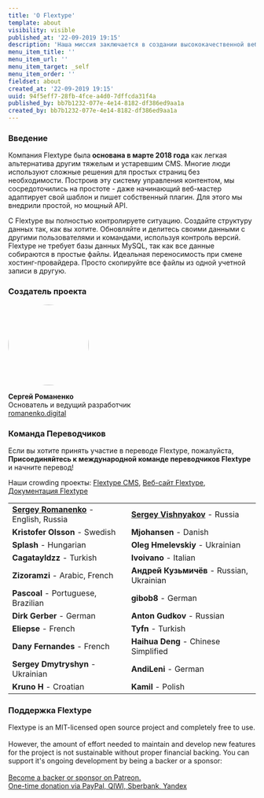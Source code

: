```yaml
---
title: 'О Flextype'
template: about
visibility: visible
published_at: '22-09-2019 19:15'
description: 'Наша миссия заключается в создании высококачественной веб-платформы для быстрого, гибкого и удобного управления веб-сайтами с помощью Flextype!'
menu_item_title: ''
menu_item_url: ''
menu_item_target: _self
menu_item_order: ''
fieldset: about
created_at: '22-09-2019 19:15'
uuid: 94f5eff7-28fb-4fce-a4d0-7dffcda31f4a
published_by: bb7b1232-077e-4e14-8182-df386ed9aa1a
created_by: bb7b1232-077e-4e14-8182-df386ed9aa1a
---
```


<h3 class="h3">Введение</h3>

<p>
Компания Flextype была<strong> основана в марте 2018 года</strong> как легкая альтернатива другим тяжелым и устаревшим CMS. Многие люди используют сложные решения для простых страниц без необходимости. Построив эту систему управления контентом, мы сосредоточились на простоте - даже начинающий веб-мастер адаптирует свой шаблон и пишет собственный плагин. Для этого мы внедрили простой, но мощный API.
</p>

<p>
С Flextype вы полностью контролируете ситуацию. Создайте структуру данных так, как вы хотите. Обновляйте и делитесь своими данными с другими пользователями и командами, используя контроль версий. Flextype не требует базы данных MySQL, так как все данные собираются в простые файлы. Идеальная переносимость при смене хостинг-провайдера. Просто скопируйте все файлы из одной учетной записи в другую.
</p>

<h3 class="h3">Создатель проекта</h3>

<p class="text-center">
<img alt="" src="https://avatars0.githubusercontent.com/u/477114?s=460&v=4" style="border-radius:50%; width: 164px;" /><br />
</p>

<p class="text-center">
  
<strong>Сергей Романенко</strong><br /> Основатель и ведущий разработчик<br />
<a href="http://romanenko.digital">romanenko.digital</a>
</p>

<h3 class="h3">Команда Переводчиков</h3>

<p>Если вы хотите принять участие в переводе Flextype, пожалуйста, <b>Присоединяйтесь к международной команде переводчиков Flextype</b> и начните перевод!</p>

<p>
Наши crowding проекты: <a href="https://crowdin.com/project/flextype">Flextype CMS</a>, <a href="https://crowdin.com/project/flextype-website">Веб-сайт Flextype</a>, <a href="https://crowdin.com/project/flextype-documentation">Документация Flextype</a>
</p>

<table class="table">
    <tbody>
        <tr>
            <td><strong><a href="https://github.com/Awilum">Sergey Romanenko</a></strong> - English, Russia</td>
            <td><strong><a href="https://github.com/seregajd999">Sergey Vishnyakov</a></strong> - Russia</td>
        </tr>
        <tr>
            <td><strong>Kristofer Olsson</strong> - Swedish</td>
            <td><strong>Mjohansen</strong> - Danish</td>
        </tr>
        <tr>
            <td><strong>Splash</strong> - Hungarian</td>
            <td><strong>Oleg</strong> <strong>Hmelevskiy</strong> - Ukrainian</td>
        </tr>
        <tr>
            <td><strong>Cagatayldzz</strong> - Turkish</td>
            <td><strong>Ivoivano</strong> - Italian</td>
        </tr>
        <tr>
            <td><strong>Zizoramzi</strong> - Arabic, French</td>
            <td><strong>Андрей Кузьмичёв</strong> - Russian, Ukrainian</td>
        </tr>
        <tr>
            <td><strong>Pascoal</strong> - Portuguese, Brazilian</td>
            <td><strong>gibob8</strong> - German</td>
        </tr>
        <tr>
            <td><strong>Dirk Gerber</strong> - German</td>
            <td><strong>Anton Gudkov</strong> - Russian</td>
        </tr>
        <tr>
            <td><strong>Eliepse</strong> - French</td>
            <td><strong>Tyfn</strong> - Turkish</td>
        </tr>
        <tr>
            <td><strong>Dany Fernandes</strong> - French</td>
            <td><strong>Haihua Deng</strong> - Chinese Simplified</td>
        </tr>
        <tr>
            <td><strong>Sergey Dmytryshyn</strong> - Ukrainian</td>
            <td><strong>AndiLeni</strong> - German</td>
        </tr>
        <tr>
            <td><strong>Kruno H</strong> - Croatian</td>
            <td><strong>Kamil</strong> - Polish</td>
        </tr>
    </tbody>
</table>

<h3 class="h3">Поддержка Flextype</h3>

<p>
  Flextype is an MIT-licensed open source project and completely free to use.<br /> <br /> However, the amount of effort needed to maintain and develop new features for the project is not sustainable without proper financial backing. You can support it's ongoing development by being a backer or a sponsor:<br /> <br />
<a href="https://www.patreon.com/awilum">Become a backer or sponsor on Patreon.</a><br />
<a href="http://flextype.org/en/one-time-donation">One-time donation via PayPal, QIWI, Sberbank, Yandex</a>


</p>